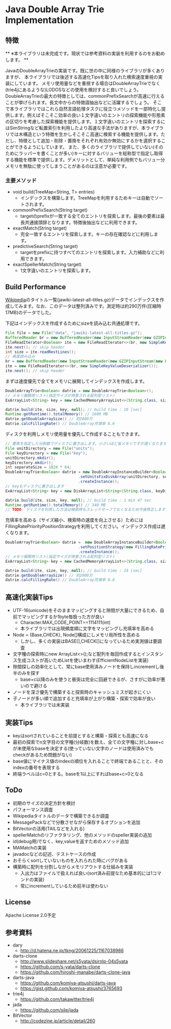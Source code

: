# Java Double Array Trie Implementation
## 特徴

** ※本ライブラリは未完成です。現状では参考資料の実装を利用するのをお勧めします。 **

JavaのDoubleArrayTrieの実装です。既に世の中に同様のライブラリが多くありますが、
本ライブラリでは後述する高速化Tipsを取り入れた検索速度重視の実装にしています。
メモリ使用量などを重視する場合はDoubleArrayTrieでなく(trie4jにあるような)LODOSなどの使用を検討すると良いでしょう。
DoubleArrayTrieの最大の特徴としては、commonPrefixSearchが高速に行えることが挙げられます。長文中からの特徴語抽出などに活躍するでしょう。
そこで本ライブラリではこれら自然言語処理タスクに役立つメソッドを一部特化し提供します。例えばそこそこ効率の良い１文字違いのエントリの探索機能や形態素の区切りを考慮した探索機能を提供します。１文字違いのエントリを探索するにはSimStringなど転置索引を利用したより高速な手法がありますが、本ライブラリでは木構造という特徴を生かしそこそこ高速に検索する機能を提供します。ただし、特徴として追加・削除・置換をそれぞれ有効か無効にするかを選択することができるようにしています。
また、多くのライブラリで提供していない(そのためにラッパーを書くことが多い)キーに対するバリューを総称型で指定し取得する機能を標準で提供します。デメリットとして、単純な利用例でもバリュー分メモリを無駄に使ってしまうことがあるのは注意が必要です。

### 主要メソッド

* void build(TreeMap<String, T> entries)
  * インデックスを構築します。TreeMapを利用するためキーは自動でソートされます。
* commonPrefixSearch(String target)
  * targetのprefixが一致する全てのエントリを探索します。最後の要素は最長共通接頭辞となります。特徴後抽出などに利用できます。
* exactMatch(String target)
  * 完全一致するエントリを探索します。キーの存在確認などに利用します。
* predictiveSearch(String target)
  * targetをprefixに持つすべてのエントリを探索します。入力補助などに利用できます。
* exactSpellerMatch(String target)
  * 1文字違いのエントリを探索します。

## Build Performance

[Wikipedia](https://dumps.wikimedia.org/jawiki/latest/)のタイトル一覧(jawiki-latest-all-titles.gz)データでインデックスを作成してみます。なお、このデータは整列済みです。測定時は約290万件(圧縮時17MB)のデータでした。

下記はインデックスを作成するためにsizeを読み込む共通処理です。

```java
File file = new File("data", "jawiki-latest-all-titles.gz");
BufferedReader br = new BufferedReader(new InputStreamReader(new GZIPInputStream(new FileInputStream(file)), "UTF-8"));
FileReadIterator<Boolean> ite = new FileReadIterator<>(br, new SimpleKeyValueDeserializer());
ite.next(); // skip header
int size = ite.readRestLines();
// 再度読み込み
br = new BufferedReader(new InputStreamReader(new GZIPInputStream(new FileInputStream(file)), "UTF-8"));
ite = new FileReadIterator<>(br, new SimpleKeyValueDeserializer());
ite.next(); // skip header
```

まずは速度優先で全てをメモリに展開してインデックスを作成します。

```java
DoubleArrayTrie<Boolean> datrie = new DoubleArrayTrie<Boolean>();
// メモリ展開用リスト(指定サイズが用意される配列型リスト)
ExArrayList<String> key = new CachedMemoryArrayList<>(String.class, size);

datrie.build(ite, size, key, null); // build time : 10 [sec]
Runtime.getRuntime().totalMemory() // 1600 MB
datrie.getDoubleArraySize() // 約2800万
datrie.calcFillingRate() // DoubleArray充填率 0.6
```

ディスクを利用しメモリ使用量を優先して作成することもできます。

```java
// 要素を指定した分割数でディスクに書き出します。小さいほど省メモリですが遅くなります。
File unitDirectory = new File("units");
File keyDirectory = new File("key");
unitDirectory.mkdir();
keyDirectory.mkdir();
int separateSize = 1024 * 64;
DoubleArrayTrie<Boolean> datrie = new DoubleArrayInstanceBuilder<Boolean>()
                                .setUnitsFixDiskArray(unitDirectory, separateSize)
                                .createInstance();
// keyもディスクに書き出します
ExArrayList<String> key = new DiskArrayList<String>(String.class, keyDirectory, size, separateSize);

datrie.build(ite, size, key, null); // build time : 1 min 47 sec
Runtime.getRuntime().totalMemory() // 340 MB
// TODO: ディスクを利用した方法は検索時もスレッドセーフでなくなるため今後修正します
```

充填率を高める（サイズ縮小、検索時の速度を向上させる）ためにはFillingRatePriorityPositionStrategyを利用してください。インデックス作成は遅くなります。

```java
DoubleArrayTrie<Boolean> datrie =  new DoubleArrayInstanceBuilder<Boolean>()
                                .setPositionStrategy(new FillingRatePriorityPositionStrategy())
                                .createInstance();
// メモリ展開用リスト(指定サイズが用意される配列型リスト)
ExArrayList<String> key = new CachedMemoryArrayList<>(String.class, size);

datrie.build(ite, size, key, null); // build time : 14 [sec]
datrie.getDoubleArraySize() // 約2000万
datrie.calcFillingRate() // DoubleArray充填率 0.8
```

## 高速化実装Tips

* UTF-16(unicode)をそのままマッピングすると隙間が大量にできるため、自前でマッピングするか1byte毎扱った方が良い
  * Character.MAX_CODE_POINT==1114111(int)
  * 本ライブラリでは出現頻度順に文字をマッピングし充填率を高める
* Node = {Base,CHECK}, Node[]構成にしメモリ局所性を高める
  * しかし、多くの実装はBASE[],CHECK[]になっているため実測値は要調査
* 文字種の探索時にnew ArrayList<>();など配列を毎回作成するとインスタンス生成コストが高いためListを使いまわす(EfficientNodeListを実装)
* 隙間探しの効率化として、常にbase使用済みノードを保持しincrementし後半のみを探す
  * base+c以降のみを使うと衝突は完全に回避できるが、さすがに効率が悪いので避ける
* ノードを深さ優先で構築すると探索時のキャッシュミスが起きにくい
* 子ノードが多い順で追加すると充填率が上がり構築・探索で効率が良い
  * 本ライブラリでは未実装

## 実装Tips

* keyはsortされていることを前提とすると構築・探索とも高速になる
* 最初の探索でn文字目の文字種(分岐数)を数え、全ての文字種に対しbase+cが未使用なbaseを決定する(使っていない文字のノードは使用済みでもcheckがあるため問題がない)
* base値にマイナス値のindexの順位を入れることで終端であることと、そのindexの番号を表現する
* 終端ラベルはc=0とする。baseを1以上にすればbase+c>0となる

## ToDo

* 初期のサイズの決定方針を検討
* パフォーマンス調査
* Wikipediaタイトルのデータで構築できるか調査
* MessagePackなどで分散させながら保存するオプションを追加
* BitVectorの活用(TAILなどを入れる)
* spellerMatchのリファクタリング、他のメソッドのspeller実装の追加
* id(debug用)でなく、key,valueを返すためのメソッド追加
* MAMatchの実装
* javadocなどの記述、テストケースの作成
* おそらくsortしていないものを入れられた時にバグがある
* 構築時に配列を分割しながらメモリアウトする仕組みを実装
  * 入出力はファイルで扱えれば良い(sort済み前提なため基本的には1コマンドの実装)
  * 常にincrementしているため前半は使わない

## License

Apache License 2.0予定

## 参考資料

* dary
    * http://d.hatena.ne.jp/tkng/20061225/1167038986
* darts-clone
    * http://www.slideshare.net/s5yata/dsirnlp-04s5yata
    * https://github.com/s-yata/darts-clone
    * https://github.com/hiroshi-manabe/darts-clone-java
* darts-java
    * https://github.com/komiya-atsushi/darts-java
    * https://gist.github.com/komiya-atsushi/3765693
* trie4j
    * https://github.com/takawitter/trie4j
* jada
    * https://github.com/sile/jada
* BitVector
    * http://codezine.jp/article/detail/260
